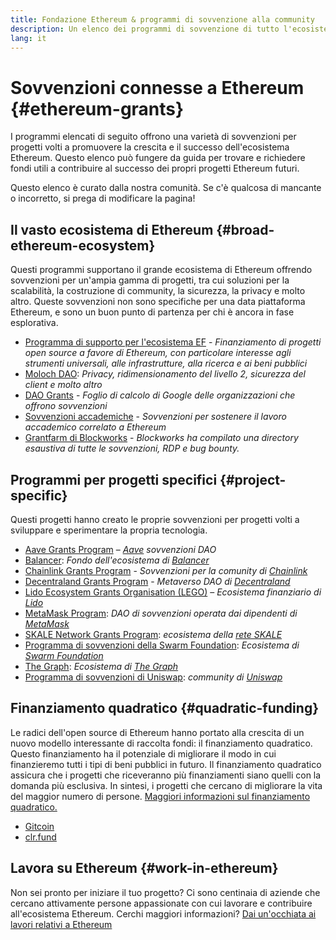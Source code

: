 ```yaml
---
title: Fondazione Ethereum & programmi di sovvenzione alla community
description: Un elenco dei programmi di sovvenzione di tutto l'ecosistema Ethereum.
lang: it
---
```


# Sovvenzioni connesse a Ethereum {#ethereum-grants}

I programmi elencati di seguito offrono una varietà di sovvenzioni per progetti volti a promuovere la crescita e il successo dell'ecosistema Ethereum. Questo elenco può fungere da guida per trovare e richiedere fondi utili a contribuire al successo dei propri progetti Ethereum futuri.

Questo elenco è curato dalla nostra comunità. Se c'è qualcosa di mancante o incorretto, si prega di modificare la pagina!

## Il vasto ecosistema di Ethereum {#broad-ethereum-ecosystem}

Questi programmi supportano il grande ecosistema di Ethereum offrendo sovvenzioni per un'ampia gamma di progetti, tra cui soluzioni per la scalabilità, la costruzione di community, la sicurezza, la privacy e molto altro. Queste sovvenzioni non sono specifiche per una data piattaforma Ethereum, e sono un buon punto di partenza per chi è ancora in fase esplorativa.

- [Programma di supporto per l'ecosistema EF](https://esp.ethereum.foundation) - _Finanziamento di progetti open source a favore di Ethereum, con particolare interesse agli strumenti universali, alle infrastrutture, alla ricerca e ai beni pubblici_
- [Moloch DAO](https://www.molochdao.com/): _Privacy, ridimensionamento del livello 2, sicurezza del client e molto altro_
- [DAO Grants](https://docs.google.com/spreadsheets/d/1XHc-p_MHNRdjacc8uOEjtPoWL86olP4GyxAJOFO0zxY/edit#gid=0) - _Foglio di calcolo di Google delle organizzazioni che offrono sovvenzioni_
- [Sovvenzioni accademiche](https://esp.ethereum.foundation/academic-grants) - _Sovvenzioni per sostenere il lavoro accademico correlato a Ethereum_
- [Grantfarm di Blockworks](https://blockworks.co/grants/programs) - _Blockworks ha compilato una directory esaustiva di tutte le sovvenzioni, RDP e bug bounty._

## Programmi per progetti specifici {#project-specific}

Questi progetti hanno creato le proprie sovvenzioni per progetti volti a sviluppare e sperimentare la propria tecnologia.

- [Aave Grants Program](https://aavegrants.org/) – _[Aave](https://aave.com/) sovvenzioni DAO_
- [Balancer](https://grants.balancer.community/): _Fondo dell'ecosistema di [Balancer](https://balancer.fi/)_
- [Chainlink Grants Program](https://chain.link/community/grants) - _Sovvenzioni per la comunity di [Chainlink](https://chain.link/)_
- [Decentraland Grants Program](https://governance.decentraland.org/grants/) - _Metaverso DAO di [Decentraland](https://decentraland.org/)_
- [Lido Ecosystem Grants Organisation (LEGO)](https://lido.fi/lego) – _Ecosistema finanziario di [Lido](https://lido.fi/)_
- [MetaMask Program](https://metamaskgrants.org/): _DAO di sovvenzioni operata dai dipendenti di [MetaMask](https://metamask.io/)_
- [SKALE Network Grants Program](https://skale.space/developers#grants): _ecosistema della [rete SKALE](https://skale.space/)_
- [Programma di sovvenzioni della Swarm Foundation](https://my.ethswarm.org/grants): _Ecosistema di [Swarm Foundation](https://www.ethswarm.org/)_
- [The Graph](https://thegraph.com/ecosystem/grants/): _Ecosistema di [The Graph](https://thegraph.com/)_
- [Programma di sovvenzioni di Uniswap](https://www.uniswapfoundation.org/approach): _community di [Uniswap](https://uniswap.org/)_

## Finanziamento quadratico {#quadratic-funding}

Le radici dell'open source di Ethereum hanno portato alla crescita di un nuovo modello interessante di raccolta fondi: il finanziamento quadratico. Questo finanziamento ha il potenziale di migliorare il modo in cui finanzieremo tutti i tipi di beni pubblici in futuro. Il finanziamento quadratico assicura che i progetti che riceveranno più finanziamenti siano quelli con la domanda più esclusiva. In sintesi, i progetti che cercano di migliorare la vita del maggior numero di persone. [Maggiori informazioni sul finanziamento quadratico.](/defi/#quadratic-funding)

- [Gitcoin](https://gitcoin.co/grants)
- [clr.fund](https://clr.fund/)

## Lavora su Ethereum {#work-in-ethereum}

Non sei pronto per iniziare il tuo progetto? Ci sono centinaia di aziende che cercano attivamente persone appassionate con cui lavorare e contribuire all'ecosistema Ethereum. Cerchi maggiori informazioni? [Dai un'occhiata ai lavori relativi a Ethereum](/community/get-involved/#ethereum-jobs)
